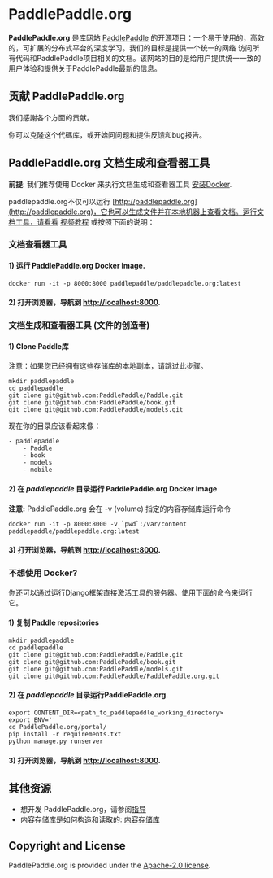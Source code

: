 # PaddlePaddle.org

**PaddlePaddle.org** 是库网站 [PaddlePaddle](https://github.com/PaddlePaddle/Paddle) 的开源项目：一个易于使用的，高效的，可扩展的分布式平台的深度学习。我们的目标是提供一个统一的网络 访问所有代码和PaddlePaddle项目相关的文档。该网站的目的是给用户提供统一一致的用户体验和提供关于PaddlePaddle最新的信息。
## 贡献 PaddlePaddle.org

我们感謝各个方面的贡献。

你可以克隆这个代碼库，或开始问问题和提供反馈和bug报告。

## PaddlePaddle.org 文档生成和查看器工具

**前提**: 我们推荐使用 Docker 来执行文档生成和查看器工具
[安装Docker](https://docs.docker.com/engine/installation/).

paddlepaddle.org不仅可以运行 [http://paddlepaddle.org](http://paddlepaddle.org)，它也可以生成文件并在本地机器上查看文档。运行文档工具，请看看 [视频教程](https://github.com/bobateadev/images/raw/master/viewer_tool_demo_cn.mp4)
或按照下面的说明：

### 文档查看器工具

#### 1) 运行 PaddlePaddle.org Docker Image. 
```
docker run -it -p 8000:8000 paddlepaddle/paddlepaddle.org:latest
```

#### 2) 打开浏览器，导航到 [http://localhost:8000](http://localhost:8000).

### 文档生成和查看器工具 (文件的创造者)

#### 1) Clone Paddle库
注意：如果您已经拥有这些存储库的本地副本，请跳过此步骤。
```
mkdir paddlepaddle
cd paddlepaddle
git clone git@github.com:PaddlePaddle/Paddle.git
git clone git@github.com:PaddlePaddle/book.git
git clone git@github.com:PaddlePaddle/models.git
```
 
现在你的目录应该看起来像：

```
- paddlepaddle
    - Paddle
    - book
    - models
    - mobile
```

#### 2) 在 *paddlepaddle* 目录运行 PaddlePaddle.org Docker Image
**注意:** PaddlePaddle.org 会在 -v (volume) 指定的内容存储库运行命令

```
docker run -it -p 8000:8000 -v `pwd`:/var/content paddlepaddle/paddlepaddle.org:latest
```

#### 3) 打开浏览器，导航到 [http://localhost:8000](http://localhost:8000).

### 不想使用 Docker?
你还可以通过运行Django框架直接激活工具的服务器。使用下面的命令来运行它。

#### 1) 复制 Paddle repositories 
```
mkdir paddlepaddle
cd paddlepaddle
git clone git@github.com:PaddlePaddle/Paddle.git
git clone git@github.com:PaddlePaddle/book.git
git clone git@github.com:PaddlePaddle/models.git
git clone git@github.com:PaddlePaddle/PaddlePaddle.org.git
```

#### 2) 在 *paddlepaddle* 目录运行PaddlePaddle.org.
```
export CONTENT_DIR=<path_to_paddlepaddle_working_directory> 
export ENV=''
cd PaddlePaddle.org/portal/
pip install -r requirements.txt
python manage.py runserver
```
#### 3) 打开浏览器，导航到 [http://localhost:8000](http://localhost:8000).

## 其他资源
- 想开发 PaddlePaddle.org，请参阅[指导](DEVELOPING.md)  
- 内容存储库是如何构造和读取的: [内容存储库](CONTENT_REPO.md)

## Copyright and License

PaddlePaddle.org is provided under the [Apache-2.0 license](https://github.com/PaddlePaddle/Paddle/blob/develop/LICENSE).

